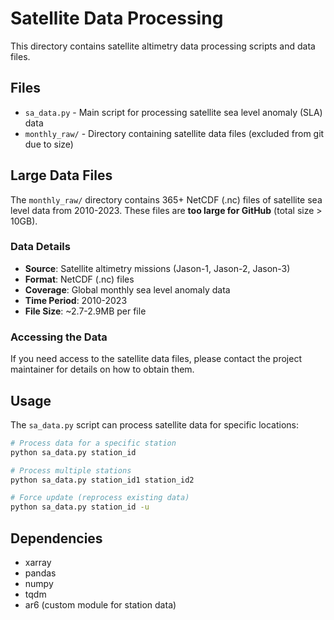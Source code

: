 # Satellite Data Processing

This directory contains satellite altimetry data processing scripts and data files.

## Files

- `sa_data.py` - Main script for processing satellite sea level anomaly (SLA) data
- `monthly_raw/` - Directory containing satellite data files (excluded from git due to size)

## Large Data Files

The `monthly_raw/` directory contains 365+ NetCDF (.nc) files of satellite sea level data from 2010-2023. These files are **too large for GitHub** (total size > 10GB).

### Data Details
- **Source**: Satellite altimetry missions (Jason-1, Jason-2, Jason-3)
- **Format**: NetCDF (.nc) files
- **Coverage**: Global monthly sea level anomaly data
- **Time Period**: 2010-2023
- **File Size**: ~2.7-2.9MB per file

### Accessing the Data
If you need access to the satellite data files, please contact the project maintainer for details on how to obtain them.

## Usage

The `sa_data.py` script can process satellite data for specific locations:

```bash
# Process data for a specific station
python sa_data.py station_id

# Process multiple stations
python sa_data.py station_id1 station_id2

# Force update (reprocess existing data)
python sa_data.py station_id -u
```

## Dependencies

- xarray
- pandas
- numpy
- tqdm
- ar6 (custom module for station data)
